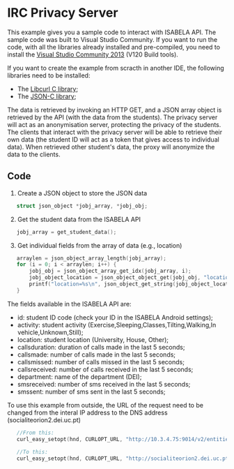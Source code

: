 # IRC Privacy Server
This example gives you a sample code to interact with ISABELA API. The sample code was built to Visual Studio Community. If you want to run the code, with all the libraries already installed and pre-compiled, you need to install the [Visual Studio Community 2013](https://docs.microsoft.com/en-us/visualstudio/releasenotes/vs2013-community-vs) (V120 Build tools). 

If you want to create the example from scracth in another IDE, the following libraries need to be installed:
* The [Libcurl C library](https://curl.haxx.se/libcurl/);
* The [JSON-C library](https://github.com/json-c/json-c);

The data is retrieved by invoking an HTTP GET, and a JSON array object is retrieved by the API (with the data from the students). 
The privacy server will act as an anonymisation server, protecting the privacy of the students. The clients that interact with the privacy server will be able to retrieve their own data (the student ID will act as a token that gives access to individual data). When retrieved other student's data, the proxy will anonymize the data to the clients.

## Code

1. Create a JSON object to store the JSON data 
 ```c
	struct json_object *jobj_array, *jobj_obj;
 ```
 2. Get the student data from the ISABELA API 
 ```c
	jobj_array = get_student_data();
 ```
 3. Get individual fields from the array of data (e.g., location)
 ```c
	arraylen = json_object_array_length(jobj_array);
	for (i = 0; i < arraylen; i++) {
		jobj_obj = json_object_array_get_idx(jobj_array, i);
		jobj_object_location = json_object_object_get(jobj_obj, "location");
		printf("location=%s\n", json_object_get_string(jobj_object_location));
	}
 ```
 
The fields available in the ISABELA API are:
* id: student ID code (check your ID in the ISABELA Android settings);
* activity: student activity (Exercise,Sleeping,Classes,Tilting,Walking,In vehicle,Unknown,Still);
* location: student location (University, House, Other);
* callsduration: duration of calls made in the last 5 seconds;
* callsmade: number of calls made in the last 5 seconds;
* callsmissed: number of calls missed in the last 5 seconds;
* callsreceived: number of calls received in the last 5 seconds;
* department: name of the department (DEI);
* smsreceived: number of sms received in the last 5 seconds;
* smssent: number of sms sent in the last 5 seconds;

To use this example from outside, the URL of the request need to be changed from the interal IP address to the DNS address (socialiteorion2.dei.uc.pt)
 ```c
 	//From this:
	curl_easy_setopt(hnd, CURLOPT_URL, "http://10.3.4.75:9014/v2/entities?options=keyValues&type=student&attrs=activity,calls_duration,calls_made,calls_missed,calls_received,department,location,sms_received,sms_sent");
	
	//To this:
	curl_easy_setopt(hnd, CURLOPT_URL, "http://socialiteorion2.dei.uc.pt:9014/v2/entities?options=keyValues&type=student&attrs=activity,calls_duration,calls_made,calls_missed,calls_received,department,location,sms_received,sms_sent");
 ```
